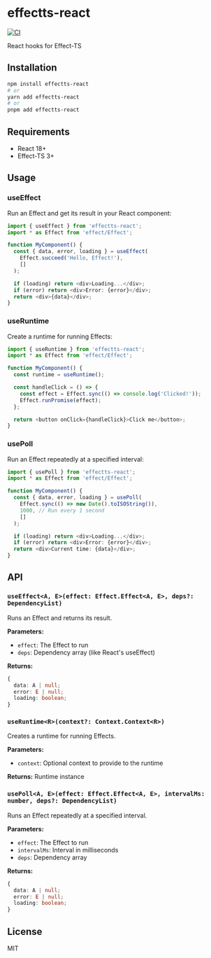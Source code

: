 # effectts-react

[![CI](https://github.com/k70suK3-k06a7ash1/effectts-react/actions/workflows/ci.yml/badge.svg)](https://github.com/k70suK3-k06a7ash1/effectts-react/actions/workflows/ci.yml)

React hooks for Effect-TS

## Installation

```bash
npm install effectts-react
# or
yarn add effectts-react
# or
pnpm add effectts-react
```

## Requirements

- React 18+
- Effect-TS 3+

## Usage

### useEffect

Run an Effect and get its result in your React component:

```typescript
import { useEffect } from 'effectts-react';
import * as Effect from 'effect/Effect';

function MyComponent() {
  const { data, error, loading } = useEffect(
    Effect.succeed('Hello, Effect!'),
    []
  );

  if (loading) return <div>Loading...</div>;
  if (error) return <div>Error: {error}</div>;
  return <div>{data}</div>;
}
```

### useRuntime

Create a runtime for running Effects:

```typescript
import { useRuntime } from 'effectts-react';
import * as Effect from 'effect/Effect';

function MyComponent() {
  const runtime = useRuntime();

  const handleClick = () => {
    const effect = Effect.sync(() => console.log('Clicked!'));
    Effect.runPromise(effect);
  };

  return <button onClick={handleClick}>Click me</button>;
}
```

### usePoll

Run an Effect repeatedly at a specified interval:

```typescript
import { usePoll } from 'effectts-react';
import * as Effect from 'effect/Effect';

function MyComponent() {
  const { data, error, loading } = usePoll(
    Effect.sync(() => new Date().toISOString()),
    1000, // Run every 1 second
    []
  );

  if (loading) return <div>Loading...</div>;
  if (error) return <div>Error: {error}</div>;
  return <div>Current time: {data}</div>;
}
```

## API

### `useEffect<A, E>(effect: Effect.Effect<A, E>, deps?: DependencyList)`

Runs an Effect and returns its result.

**Parameters:**
- `effect`: The Effect to run
- `deps`: Dependency array (like React's useEffect)

**Returns:**
```typescript
{
  data: A | null;
  error: E | null;
  loading: boolean;
}
```

### `useRuntime<R>(context?: Context.Context<R>)`

Creates a runtime for running Effects.

**Parameters:**
- `context`: Optional context to provide to the runtime

**Returns:** Runtime instance

### `usePoll<A, E>(effect: Effect.Effect<A, E>, intervalMs: number, deps?: DependencyList)`

Runs an Effect repeatedly at a specified interval.

**Parameters:**
- `effect`: The Effect to run
- `intervalMs`: Interval in milliseconds
- `deps`: Dependency array

**Returns:**
```typescript
{
  data: A | null;
  error: E | null;
  loading: boolean;
}
```

## License

MIT
